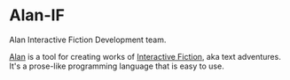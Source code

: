 # Alan-IF

Alan Interactive Fiction Development team.

[Alan] is a tool for creating works of [Interactive Fiction], aka text adventures.
It's a prose-like programming language that is easy to use.

<!----------------------------- REFERENCE LINKS ------------------------------>

[Alan]: https://www.alanif.se "Visit the ALAN website"
[Interactive Fiction]: https://en.wikipedia.org/wiki/Interactive_fiction "Wikipedia » Interactive Fiction"

<!-- EOF -->
